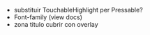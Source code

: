 - substituir TouchableHighlight per Pressable?
- Font-family (view docs)
- zona titulo cubrir con overlay
